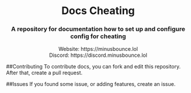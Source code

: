 <div align="center">
  <h1>Docs Cheating</h1>
  <h3>A repository for documentation how to set up and configure config for cheating</h3>
  Website: https://minusbounce.lol</br>
  Discord: https://discord.minusbounce.lol
</div>

##Contributing
To contribute docs, you can fork and edit this repository. After that, create a pull request.

##Issues
If you found some issue, or adding features, create an issue.
